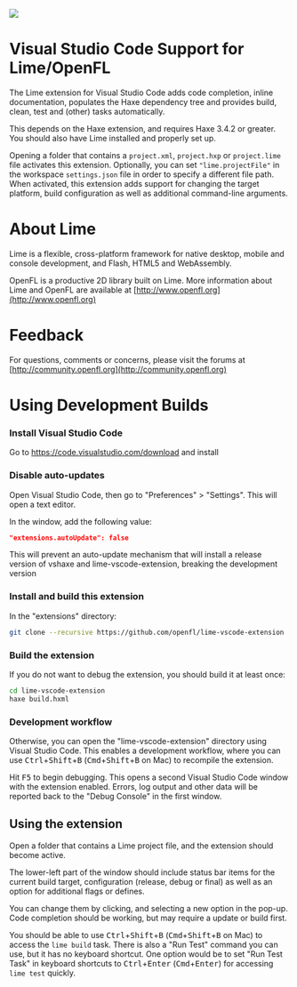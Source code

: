 ![](https://github.com/openfl/lime-vscode-extension/raw/master/images/screenshot.png)

# Visual Studio Code Support for Lime/OpenFL

The Lime extension for Visual Studio Code adds code completion, inline documentation, 
populates the Haxe dependency tree and provides build, clean, test and (other) tasks automatically.

This depends on the Haxe extension, and requires Haxe 3.4.2 or greater. You should also have
Lime installed and properly set up.

Opening a folder that contains a `project.xml`, `project.hxp` or `project.lime` file activates
this extension. Optionally, you can set `"lime.projectFile"` in the workspace `settings.json`
file in order to specify a different file path. When activated, this extension adds support for
changing the target platform, build configuration as well as additional command-line arguments.

# About Lime

Lime is a flexible, cross-platform framework for native desktop, mobile and console development,
and Flash, HTML5 and WebAssembly.

OpenFL is a productive 2D library built on Lime. More information about Lime and OpenFL are 
available at [http://www.openfl.org](http://www.openfl.org)

# Feedback

For questions, comments or concerns, please visit the forums at [http://community.openfl.org](http://community.openfl.org)

# Using Development Builds

### Install Visual Studio Code
 
Go to https://code.visualstudio.com/download and install
 
### Disable auto-updates

Open Visual Studio Code, then go to "Preferences" > "Settings". This will open a text editor.

In the window, add the following value:

```json
"extensions.autoUpdate": false
```

This will prevent an auto-update mechanism that will install a release version of vshaxe and lime-vscode-extension, breaking the development version

### Install and build this extension

In the "extensions" directory:

```bash
git clone --recursive https://github.com/openfl/lime-vscode-extension
```

### Build the extension

If you do not want to debug the extension, you should build it at least once:

```bash
cd lime-vscode-extension
haxe build.hxml
```

### Development workflow

Otherwise, you can open the "lime-vscode-extension" directory using Visual Studio Code. This enables a development workflow, where you can use <kbd>Ctrl</kbd>+<kbd>Shift</kbd>+<kbd>B</kbd> (<kbd>Cmd</kbd>+<kbd>Shift</kbd>+<kbd>B</kbd> on Mac) to recompile the extension.

Hit <kbd>F5</kbd> to begin debugging. This opens a second Visual Studio Code window with the extension enabled. Errors, log output and other data will be reported back to the "Debug Console" in the first window.

## Using the extension

Open a folder that contains a Lime project file, and the extension should become active.

The lower-left part of the window should include status bar items for the current build target, configuration (release, debug or final) as well as an option for additional flags or defines.

You can change them by clicking, and selecting a new option in the pop-up. Code completion should be working, but may require a update or build first.

You should be able to use <kbd>Ctrl</kbd>+<kbd>Shift</kbd>+<kbd>B</kbd> (<kbd>Cmd</kbd>+<kbd>Shift</kbd>+<kbd>B</kbd> on Mac) to access the `lime build` task. There is also a "Run Test" command you can use, but it has no keyboard shortcut. One option would be to set "Run Test Task" in keyboard shortcuts to <kbd>Ctrl</kbd>+<kbd>Enter</kbd> (<kbd>Cmd</kbd>+<kbd>Enter</kbd>) for accessing `lime test` quickly.
